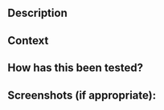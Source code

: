 <!--- Provide a general summary of your code in the Title above -->

## Description

<!--- Describe your code and how it works in detail -->

## Context

<!--- Why is this code important? What problem does it solve? -->

## How has this been tested?

<!--- Please describe in detail how you tested your changes. -->
<!--- Including details of your testing environment, and any tools used -->

## Screenshots (if appropriate):

<!--- A screenshot or screen recording of your changes -->
